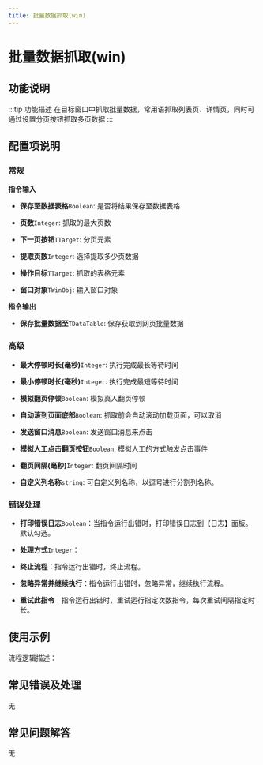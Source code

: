 ```yaml
---
title: 批量数据抓取(win)
---
```


# 批量数据抓取(win)

## 功能说明

:::tip 功能描述
在目标窗口中抓取批量数据，常用语抓取列表页、详情页，同时可通过设置分页按钮抓取多页数据
:::

## 配置项说明

### 常规

**指令输入**

- **保存至数据表格**`Boolean`: 是否将结果保存至数据表格

- **页数**`Integer`: 抓取的最大页数

- **下一页按钮**`TTarget`: 分页元素

- **提取页数**`Integer`: 选择提取多少页数据

- **操作目标**`TTarget`: 抓取的表格元素

- **窗口对象**`TWinObj`: 输入窗口对象


**指令输出**

- **保存批量数据至**`TDataTable`: 保存获取到网页批量数据

### 高级

- **最大停顿时长(毫秒)**`Integer`: 执行完成最长等待时间

- **最小停顿时长(毫秒)**`Integer`: 执行完成最短等待时间

- **模拟翻页停顿**`Boolean`: 模拟真人翻页停顿

- **自动滚到页面底部**`Boolean`: 抓取前会自动滚动加载页面，可以取消

- **发送窗口消息**`Boolean`: 发送窗口消息来点击

- **模拟人工点击翻页按钮**`Boolean`: 模拟人工的方式触发点击事件

- **翻页间隔(毫秒)**`Integer`: 翻页间隔时间

- **自定义列名称**`string`: 可自定义列名称，以逗号进行分割列名称。

### 错误处理

- **打印错误日志**`Boolean`：当指令运行出错时，打印错误日志到【日志】面板。默认勾选。

- **处理方式**`Integer`：

 - **终止流程**：指令运行出错时，终止流程。

 - **忽略异常并继续执行**：指令运行出错时，忽略异常，继续执行流程。

 - **重试此指令**：指令运行出错时，重试运行指定次数指令，每次重试间隔指定时长。

## 使用示例

流程逻辑描述：

## 常见错误及处理

无

## 常见问题解答

无

